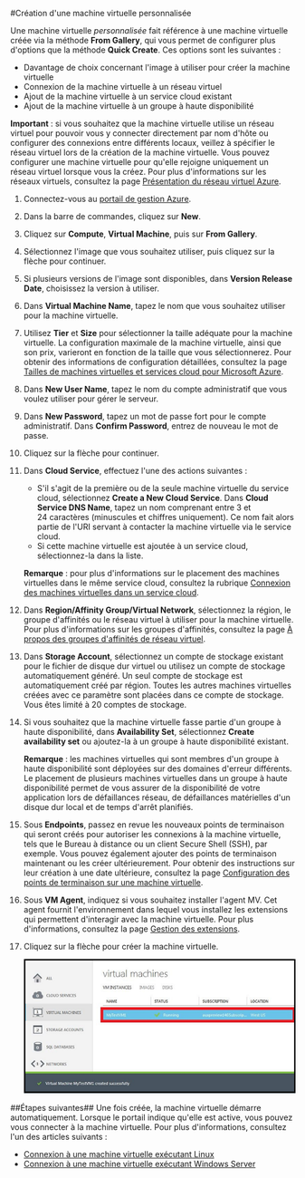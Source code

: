 #Création d'une machine virtuelle personnalisée

Une machine virtuelle *personnalisée* fait référence à une machine virtuelle créée via la méthode **From Gallery**, qui vous permet de configurer plus d'options que la méthode **Quick Create**. Ces options sont les suivantes :

- Davantage de choix concernant l'image à utiliser pour créer la machine virtuelle
- Connexion de la machine virtuelle à un réseau virtuel 
- Ajout de la machine virtuelle à un service cloud existant 
- Ajout de la machine virtuelle à un groupe à haute disponibilité

**Important** : si vous souhaitez que la machine virtuelle utilise un réseau virtuel pour pouvoir vous y connecter directement par nom d'hôte ou configurer des connexions entre différents locaux, veillez à spécifier le réseau virtuel lors de la création de la machine virtuelle. Vous pouvez configurer une machine virtuelle pour qu'elle rejoigne uniquement un réseau virtuel lorsque vous la créez. Pour plus d'informations sur les réseaux virtuels, consultez la page [Présentation du réseau virtuel Azure](http://go.microsoft.com/fwlink/p/?LinkID=294063).

1. Connectez-vous au [portail de gestion Azure](http://manage.windowsazure.com).

2. Dans la barre de commandes, cliquez sur **New**.

3. Cliquez sur **Compute**, **Virtual Machine**, puis sur **From Gallery**.

4. Sélectionnez l'image que vous souhaitez utiliser, puis cliquez sur la flèche pour continuer.

5. Si plusieurs versions de l'image sont disponibles, dans **Version Release Date**, choisissez la version à utiliser.

6. Dans **Virtual Machine Name**, tapez le nom que vous souhaitez utiliser pour la machine virtuelle.

7. Utilisez **Tier** et **Size** pour sélectionner la taille adéquate pour la machine virtuelle. La configuration maximale de la machine virtuelle, ainsi que son prix, varieront en fonction de la taille que vous sélectionnerez. Pour obtenir des informations de configuration détaillées, consultez la page [Tailles de machines virtuelles et services cloud pour Microsoft Azure](http://go.microsoft.com/fwlink/p/?LinkID=389844).

8. Dans **New User Name**, tapez le nom du compte administratif que vous voulez utiliser pour gérer le serveur.

9. Dans **New Password**, tapez un mot de passe fort pour le compte administratif. Dans **Confirm Password**, entrez de nouveau le mot de passe.

10. Cliquez sur la flèche pour continuer.

11. Dans **Cloud Service**, effectuez l'une des actions suivantes :
	
	- S'il s'agit de la première ou de la seule machine virtuelle du service cloud, sélectionnez **Create a New Cloud Service**. Dans **Cloud Service DNS Name**, tapez un nom comprenant entre 3 et 24 caractères (minuscules et chiffres uniquement). Ce nom fait alors partie de l'URI servant à contacter la machine virtuelle via le service cloud.
	- Si cette machine virtuelle est ajoutée à un service cloud, sélectionnez-la dans la liste.

	**Remarque** : pour plus d'informations sur le placement des machines virtuelles dans le même service cloud, consultez la rubrique [Connexion des machines virtuelles dans un service cloud](http://www.windowsazure.com/manage/windows/how-to-guides/connect-to-a-cloud-service/).

12. Dans **Region/Affinity Group/Virtual Network**, sélectionnez la région, le groupe d'affinités ou le réseau virtuel à utiliser pour la machine virtuelle. Pour plus d'informations sur les groupes d'affinités, consultez la page [À propos des groupes d'affinités de réseau virtuel](http://msdn.microsoft.com/library/azure/jj156085.aspx).

13. Dans **Storage Account**, sélectionnez un compte de stockage existant pour le fichier de disque dur virtuel ou utilisez un compte de stockage automatiquement généré. Un seul compte de stockage est automatiquement créé par région. Toutes les autres machines virtuelles créées avec ce paramètre sont placées dans ce compte de stockage. Vous êtes limité à 20 comptes de stockage.

14. Si vous souhaitez que la machine virtuelle fasse partie d'un groupe à haute disponibilité, dans **Availability Set**, sélectionnez **Create availability set** ou ajoutez-la à un groupe à haute disponibilité existant.

	**Remarque** : les machines virtuelles qui sont membres d'un groupe à haute disponibilité sont déployées sur des domaines d'erreur différents. Le placement de plusieurs machines virtuelles dans un groupe à haute disponibilité permet de vous assurer de la disponibilité de votre application lors de défaillances réseau, de défaillances matérielles d'un disque dur local et de temps d'arrêt planifiés.

15.  Sous **Endpoints**, passez en revue les nouveaux points de terminaison qui seront créés pour autoriser les connexions à la machine virtuelle, tels que le Bureau à distance ou un client Secure Shell (SSH), par exemple. Vous pouvez également ajouter des points de terminaison maintenant ou les créer ultérieurement. Pour obtenir des instructions sur leur création à une date ultérieure, consultez la page [Configuration des points de terminaison sur une machine virtuelle](../articles/virtual-machines/virtual-machines-set-up-endpoints.md).

16.  Sous **VM Agent**, indiquez si vous souhaitez installer l'agent MV. Cet agent fournit l'environnement dans lequel vous installez les extensions qui permettent d'interagir avec la machine virtuelle. Pour plus d'informations, consultez la page [Gestion des extensions](http://go.microsoft.com/FWLink/p/?LinkID=390493).

17. Cliquez sur la flèche pour créer la machine virtuelle.


	![Création d’une machine virtuelle personnalisée réussie](./media/howto-custom-create-vm/VMSuccessWindows.png)

##Étapes suivantes##
Une fois créée, la machine virtuelle démarre automatiquement. Lorsque le portail indique qu'elle est active, vous pouvez vous connecter à la machine virtuelle. Pour plus d'informations, consultez l'un des articles suivants :

- [Connexion à une machine virtuelle exécutant Linux](../articles/virtual-machines/virtual-machines-linux-how-to-log-on.md)
- [Connexion à une machine virtuelle exécutant Windows Server](../articles/virtual-machines/virtual-machines-log-on-windows-server.md)

<!---HONumber=62-->
